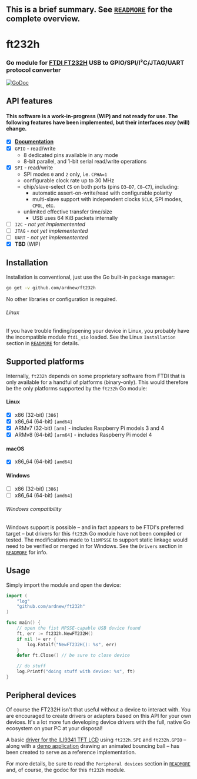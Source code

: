 ## **This is a brief summary. See [`READMORE`](READMORE.md) for the complete overview.**

# ft232h
### Go module for [FTDI FT232H](https://www.ftdichip.com/Products/ICs/FT232H.htm) USB to GPIO/SPI/I²C/JTAG/UART protocol converter

[![GoDoc][docimg]][docurl]

[docimg]:https://godoc.org/github.com/ardnew/ft232h?status.svg
[docurl]:https://godoc.org/github.com/ardnew/ft232h

## API features
#### This software is a work-in-progress (WIP) and not ready for use. The following features have been implemented, but their interfaces _may_ (will) change.
- [x] [**Documentation**](https://godoc.org/github.com/ardnew/ft232h)
- [x] `GPIO` - read/write
   - 8 dedicated pins available in any mode
   - 8-bit parallel, and 1-bit serial read/write operations
- [x] `SPI` - read/write
   - SPI modes `0` and `2` only, i.e. `CPHA=1`
   - configurable clock rate up to 30 MHz
   - chip/slave-select `CS` on both ports (pins `D3—D7`, `C0—C7`), including:
     - automatic assert-on-write/read with configurable polarity
     - multi-slave support with independent clocks `SCLK`, SPI modes, `CPOL`, etc.
   - unlimited effective transfer time/size
     - USB uses 64 KiB packets internally
- [ ] `I2C` - _not yet implementented_
- [ ] `JTAG` - _not yet implementented_
- [ ] `UART` - _not yet implementented_
- [x] **TBD** (WIP)

## Installation
Installation is conventional, just use the Go built-in package manager:
```sh
go get -v github.com/ardnew/ft232h
```
No other libraries or configuration is required.

###### Linux
If you have trouble finding/opening your device in Linux, you probably have the incompatible module `ftdi_sio` loaded. See the Linux `Installation` section in [`READMORE`](READMORE.md) for details.

## Supported platforms
Internally, `ft232h` depends on some proprietary software from FTDI that is only available for a handful of platforms (binary-only). This would therefore be the only platforms supported by the `ft232h` Go module:
#### Linux
- [x] x86 (32-bit) `[386]`
- [x] x86_64 (64-bit) `[amd64]`
- [x] ARMv7 (32-bit) `[arm]` - includes Raspberry Pi models 3 and 4
- [x] ARMv8 (64-bit) `[arm64]` - includes Raspberry Pi model 4
#### macOS
- [x] x86_64 (64-bit) `[amd64]`
#### Windows
- [ ] x86 (32-bit) `[386]`
- [ ] x86_64 (64-bit) `[amd64]`
###### Windows compatibility
Windows support is possible – and in fact appears to be FTDI's preferred target – but drivers for this `ft232h` Go module have not been compiled or tested. The modifications made to `libMPSSE` to support static linkage would need to be verified or merged in for Windows. See the `Drivers` section in [`READMORE`](READMORE.md) for info.

## Usage
Simply import the module and open the device:
```go
import (
	"log"
	"github.com/ardnew/ft232h"
)

func main() {
	// open the fist MPSSE-capable USB device found
	ft, err := ft232h.NewFT232H()
	if nil != err {
		log.Fatalf("NewFT232H(): %s", err)
	}
	defer ft.Close() // be sure to close device

	// do stuff
	log.Printf("doing stuff with device: %s", ft)
}
```

## Peripheral devices
Of course the FT232H isn't that useful without a device to interact with. You are encouraged to create drivers or adapters based on this API for your own devices. It's a lot more fun developing device drivers with the full, native Go ecosystem on your PC at your disposal!

A basic [driver for the ILI9341 TFT LCD](drv/ili9341) using `ft232h.SPI` and `ft232h.GPIO` – along with a [demo application](examples/spi/ili9341/boing) drawing an animated bouncing ball – has been created to serve as a reference implementation.

For more details, be sure to read the `Peripheral devices` section  in [`READMORE`](READMORE.md) and, of course, the godoc for this `ft232h` module.
